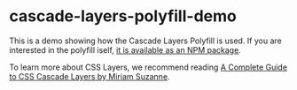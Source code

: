 # cascade-layers-polyfill-demo

This is a demo showing how the Cascade Layers Polyfill is used. If you are interested in the polyfill iself, [it is available as an NPM package](https://www.oddbird.net/2022/06/21/cascade-layers-polyfill/).

To learn more about CSS Layers, we recommend reading [A Complete Guide to CSS Cascade Layers by Miriam Suzanne](https://css-tricks.com/css-cascade-layers/).
